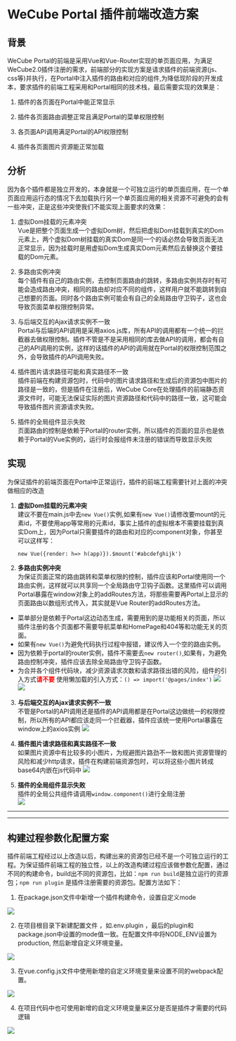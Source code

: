 # WeCube Portal 插件前端改造方案

## 背景 

WeCube Portal的前端是采用Vue和Vue-Router实现的单页面应用，为满足WeCube2.0插件注册的需求，前端部分的实现方案是请求插件的前端资源(js、css等)并执行，在Portal中注入插件的路由和对应的组件,为降低现阶段的开发成本，要求插件的前端工程采用和Portal相同的技术栈，最后需要实现的效果是：

1. 插件的各页面在Portal中能正常显示

2. 插件各页面路由调整正常且满足Portal的菜单权限控制

3. 各页面API调用满足Portal的API权限控制

4. 插件各页面图片资源能正常加载

## 分析

因为各个插件都是独立开发的，本身就是一个可独立运行的单页面应用，在一个单页面应用运行态的情况下去加载执行另一个单页面应用的相关资源不可避免的会有一些冲突，正是这些冲突使我们不能实现上面要求的效果：

1. 虚拟Dom挂载的元素冲突   
Vue是把整个页面生成一个虚拟Dom树，然后把虚拟Dom挂载到真实的Dom元素上，两个虚拟Dom树挂载的真实Dom是同一个的话必然会导致页面无法正常显示，因为挂载时是用虚拟Dom生成真实Dom元素然后去替换这个要挂载的Dom元素。

2. 多路由实例冲突   
每个插件有自己的路由实例，去控制页面路由的跳转，多路由实例共存时有可能会造成路由冲突，相同的路由却对应不同的组件，这样用户就不能跳转到自己想要的页面。同时各个路由实例可能会有自己的全局路由守卫钩子，这也会导致页面菜单权限控制异常。

3. 与后端交互的Ajax请求实例不一致   
Portal与后端的API调用是采用axios.js库，所有API的调用都有一个统一的拦截器去做权限控制。插件不管是不是采用相同的库去做API的调用，都会有自己的API调用的实例，这样的话插件的API的调用就在Portal的权限控制范围之外，会导致插件的API调用失败。

4. 插件图片请求路径可能和真实路径不一致   
插件前端在构建资源包时，代码中的图片请求路径和生成后的资源包中图片的路径是一致的，但是插件在注册后，WeCube Core在处理插件的前端静态资源文件时，可能无法保证实际的图片资源路径和代码中的路径一致，这可能会导致插件图片资源请求失败。

5. 插件的全局组件显示失败  
页面路由的控制是依赖于Portal的router实例，所以插件的页面的显示也是依赖于Portal的Vue实例的，运行时会报组件未注册的错误而导致显示失败


## 实现

为保证插件的前端页面在Portal中正常运行，插件的前端工程需要针对上面的冲突做相应的改造

1. **虚拟Dom挂载的元素冲突**   
建议不要在main.js中去`new Vue()`实例,如果有`new Vue()`请修改要mount的元素id，不要使用app等常用的元素id，事实上插件的虚拟根本不需要挂载到真实Dom上，因为Portal只需要插件的路由和对应的component对象，你甚至可以这样写：  
    
   ``new Vue({render: h=> h(app)}).$mount('#abcdefghijk')``
 

2. **多路由实例冲突**   
为保证页面正常的路由跳转和菜单权限的控制，插件应该和Portal使用同一个路由实例，这样就可以共享同一个全局路由守卫钩子函数。这里插件可以调用Portal暴露在window对象上的addRoutes方法，将那些需要再Portal上显示的页面路由以数组形式传入，其实就是Vue Router的addRoutes方法。  

* 菜单部分是依赖于Portal这边动态生成，需要用到的是功能相关的页面，所以插件注册的各个页面都不需要导航菜单和HomePage和404等和功能无关的页面。
* 如果有`new Vue()`为避免代码执行过程中报错，建议传入一个空的路由实例。
* 因为依赖于portal的router实例，插件不需要去`new router()`,如果有，为避免路由控制冲突，插件应该去除全局路由守卫钩子函数。
* 为合并各个组件代码块，减少资源请求次数和请求路径出错的风险，组件的引入方式<strong style="color: red">请不要</strong> 使用懒加载的引入方式：``() => import('@pages/index')``
![](../images/router1.png)
![](../images/router2.png)

3. **与后端交互的Ajax请求实例不一致**   
不管是Portal的API调用还是插件的API调用都是在Portal这边做统一的权限控制，所以所有的API都应该走同一个拦截器，插件应该统一使用Portal暴露在window上的axios实例
![](../images/request.png)

4. **插件图片请求路径和真实路径不一致**    
如果图片资源中有比较多的小图片，为规避图片路劲不一致和图片资源管理的风险和减少http请求，插件在构建前端资源包时，可以将这些小图片转成base64内嵌在js代码中
![](../images/img_to_base64.png)

5. **插件的全局组件显示失败**   
插件的全局公共组件请调用`window.component()`进行全局注册   
![](../images/register_component.png)

---
---
## 构建过程参数化配置方案

插件前端工程经过以上改造以后，构建出来的资源包已经不是一个可独立运行的工程。为保证插件前端工程的独立性，以上的改造构建过程应该做参数化配置，通过不同的构建命令，build出不同的资源包，比如：`npm run build`是独立运行的资源包；`npm run plugin` 是插件注册需要的资源包。配置方法如下：
1.	在package.json文件中新增一个插件构建命令，设置自定义mode

![](../images/config1.png)

2. 在项目根目录下新建配置文件 ，如.env.plugin ，最后的plugin和package.json中设置的mode值一致。在配置文件中将NODE_ENV设置为production, 然后新增自定义环境变量。

![](../images/config2.png)

3. 在vue.config.js文件中使用新增的自定义环境变量来设置不同的webpack配置。

![](../images/config3.png)

4. 在项目代码中也可使用新增的自定义环境变量来区分是否是插件才需要的代码逻辑

![](../images/config4.png)
